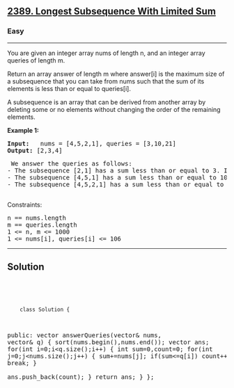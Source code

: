 
<h2><a href="https://leetcode.com/problems/longest-subsequence-with-limited-sum/description/">2389. Longest Subsequence With Limited Sum</a></h2>
<h3>Easy</h3>
<hr>
<div><p>
You are given an integer array nums of length n, and an integer array queries of length m.

Return an array answer of length m where answer[i] is the maximum size of a subsequence that you can take from nums such that the sum of its elements is less than or equal to queries[i].

A subsequence is an array that can be derived from another array by deleting some or no elements without changing the order of the remaining elements.
</p>


<p><strong>Example 1:</strong></p>
<pre><strong>Input:</strong>   nums = [4,5,2,1], queries = [3,10,21]
<strong>Output:</strong> [2,3,4]
</pre>
<pre>
 We answer the queries as follows:
- The subsequence [2,1] has a sum less than or equal to 3. It can be proven that 2 is the maximum size of such a subsequence, so answer[0] = 2.
- The subsequence [4,5,1] has a sum less than or equal to 10. It can be proven that 3 is the maximum size of such a subsequence, so answer[1] = 3.
- The subsequence [4,5,2,1] has a sum less than or equal to 21. It can be proven that 4 is the maximum size of such a subsequence, so answer[2] = 4.
  </pre>
  

 

Constraints:
<pre>
n == nums.length
m == queries.length
1 <= n, m <= 1000
1 <= nums[i], queries[i] <= 106
</pre>
<hr>
 <h2><strong><b>Solution</b></strong></h2>
 <br>
 <pre>
 
        class Solution {
public:
    vector<int> answerQueries(vector<int>& nums, vector<int>& q) {
        sort(nums.begin(),nums.end());
        vector<int> ans;
        for(int i=0;i<q.size();i++)
        {
           int sum=0,count=0;
           for(int j=0;j<nums.size();j++)
           {
               sum+=nums[j];
               if(sum<=q[i]) count++;
               else break;
           }  
           ans.push_back(count);
        }
        return ans;
    }
};
          
 </pre>

